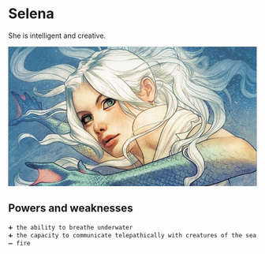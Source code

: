 # Selena

She is intelligent and creative.

![Selena](../pictures/selena.jpg)

## Powers and weaknesses

    ➕ the ability to breathe underwater
    ➕ the capacity to communicate telepathically with creatures of the sea
    ➖ fire